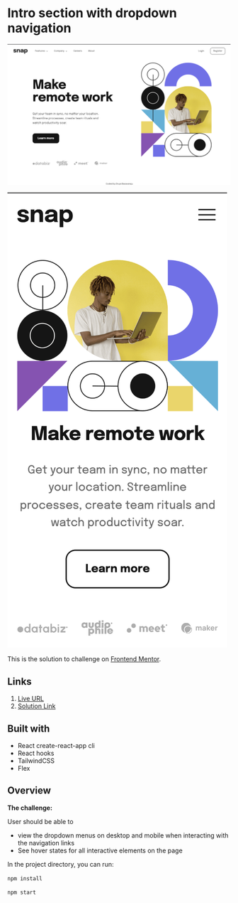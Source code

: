 # Intro section with dropdown navigation

![Design preview for the Intro section with dropdown navigation coding challenge](./design/desktop-design.png)

![Design preview of mobile view of the challenge](./design/mobileview.png)

This is the solution to challenge on [Frontend Mentor](https://www.frontendmentor.io/challenges/intro-section-with-dropdown-navigation-ryaPetHE5).

## Links

1. [Live URL](https://intro-section-with-dropdown-navigation-ten-blue.vercel.app/)
2. [Solution Link](https://github.com/DivyaB28/intro_section_with_dropdown_navigation)

## Built with

- React create-react-app cli
- React hooks
- TailwindCSS
- Flex

## Overview

**The challenge:**

User should be able to

- view the dropdown menus on desktop and mobile when interacting with the navigation links
- See hover states for all interactive elements on the page

In the project directory, you can run:

`npm install`

`npm start`
